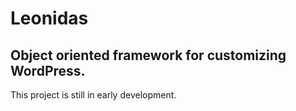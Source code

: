 # Leonidas

## Object oriented framework for customizing WordPress.

This project is still in early development.
